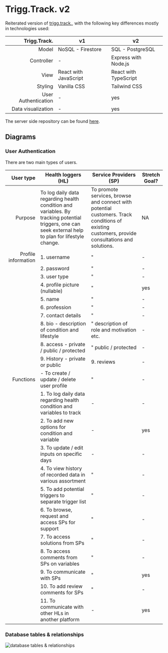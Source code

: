 # Trigg.Track. v2

Reiterated version of [trigg.track.](https://github.com/mervin-njy/trigg-track), with the following key differences mostly in technologies used:

|    **Trigg.Track.** | **v1**                | **v2**                |
|--------------------:|-----------------------|-----------------------|
|               Model | NoSQL - Firestore     | SQL - PostgreSQL      |
|          Controller | -                     | Express with Node.js  |
|                View | React with JavaScript | React with TypeScript |
|             Styling | Vanilla CSS           | Tailwind CSS          |
| User Authentication | -                     | yes                   |
|  Data visualization | -                     | yes                   |

The server side repository can be found [here](https://github.com/mervin-njy/trigg-track-v2_client).

## Diagrams

### User Authentication

There are two main types of users. 

|       **User type** | **Health loggers (HL)**                                                                                                                              | **Service Providers (SP)**                                                                                                                     | **Stretch Goal?** |
|--------------------:|------------------------------------------------------------------------------------------------------------------------------------------------------|------------------------------------------------------------------------------------------------------------------------------------------------|-------------------|
|             Purpose | To log daily data regarding health condition and variables. By tracking potential triggers, one can seek external help to plan for lifestyle change. | To promote services, browse and connect with potential customers. Track conditions of existing customers, provide consultations and solutions. | NA                |
| Profile information | 1. username                                                                                                                                          | "                                                                                                                                              | -                 |
|                     | 2. password                                                                                                                                          | "                                                                                                                                              | -                 |
|                     | 3. user type                                                                                                                                         | "                                                                                                                                              | -                 |
|                     | 4. profile picture (nullable)                                                                                                                        | "                                                                                                                                              | yes               |
|                     | 5. name                                                                                                                                              | "                                                                                                                                              | -                 |
|                     | 6. profession                                                                                                                                        | "                                                                                                                                              | -                 |
|                     | 7. contact details                                                                                                                                   | "                                                                                                                                              | -                 |
|                     | 8. bio - description of condition and lifestyle                                                                                                      | " description of role and motivation etc.                                                                                                      | -                 |
|                     | 8. access - private / public / protected                                                                                                             | " public / protected                                                                                                                           | -                 |
|                     | 9. History - private or public                                                                                                                       | 9. reviews                                                                                                                                     | -                 |
|           Functions | - To create / update / delete user profile                                                                                                           | "                                                                                                                                              | -                 |
|                     | 1. To log daily data regarding health condition and variables to track                                                                               | -                                                                                                                                              | -                 |
|                     | 2. To add new options for condition and variable                                                                                                     | -                                                                                                                                              | yes               |
|                     | 3. To update / edit inputs on specific days                                                                                                          | -                                                                                                                                              | -                 |
|                     | 4. To view history of recorded data in various assortment                                                                                            | "                                                                                                                                              | -                 |
|                     | 5. To add potential triggers to separate trigger list                                                                                                | "                                                                                                                                              | -                 |
|                     | 6. To browse, request and access SPs for support                                                                                                     | "                                                                                                                                              | -                 |
|                     | 7. To access solutions from SPs                                                                                                                      | "                                                                                                                                              | -                 |
|                     | 8. To access comments from SPs on variables                                                                                                          | "                                                                                                                                              | -                 |
|                     | 9. To communicate with SPs                                                                                                                           | "                                                                                                                                              | yes               |
|                     | 10. To add review comments for SPs                                                                                                                   | "                                                                                                                                              | -                 |
|                     | 11. To communicate with other HLs in another platform                                                                                                | -                                                                                                                                              | yes               |

### Database tables & relationships

![database tables & relationships](diagrams/database_tables_relationships.drawio.svg)
